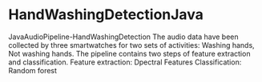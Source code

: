 # HandWashingDetectionJava
JavaAudioPipeline-HandWashingDetection
The audio data have been collected by three smartwatches for two sets of activities: Washing hands, Not washing hands.
The pipeline contains two steps of feature extraction and classification. 
Feature extraction: Dpectral Features 
Classification: Random forest
